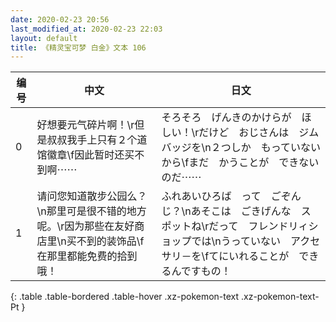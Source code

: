 ```yaml
---
date: 2020-02-23 20:56
last_modified_at: 2020-02-23 22:03
layout: default
title: 《精灵宝可梦 白金》文本 106
---
```

| 编号 | 中文 | 日文 |
| ---- | ---- | ---- |
| 0 | 好想要元气碎片啊！\r但是叔叔我手上只有２个道馆徽章\f因此暂时还买不到啊⋯⋯ | そろそろ　げんきのかけらが　ほしい！\rだけど　おじさんは　ジムバッジを\n２つしか　もっていないから\fまだ　かうことが　できないのだ⋯⋯ |
| 1 | 请问您知道散步公园么？\n那里可是很不错的地方呢。\r因为那些在友好商店里\n买不到的装饰品\f在那里都能免费的拾到哦！ | ふれあいひろば　って　ごぞんじ？\nあそこは　ごきげんな　スポットね\rだって　フレンドリィショップでは\nうっていない　アクセサリ－を\fてにいれることが　できるんですもの！ |
{: .table .table-bordered .table-hover .xz-pokemon-text .xz-pokemon-text-Pt }